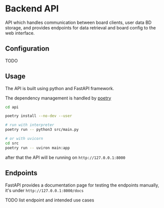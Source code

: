 # Backend API

API which handles communication between board clients, user data BD storage, and provides
endpoints for data retrieval and board config to the web interface.

## Configuration

TODO

## Usage

The API is built using python and FastAPI framework.

The dependency management is handled by [poetry](https://python-poetry.org/)

```bash
cd api

poetry install --no-dev --user

# run with interpreter
poetry run -- python3 src/main.py

# or with uvicorn
cd src
poetry run -- uviron main:app
```

after that the API will be running on `http://127.0.0.1:8000`

## Endpoints

FastAPI provides a documentation page for testing the endpoints manually,
it's under `http://127.0.0.1:8000/docs`

TODO list endpoint and intended use cases

